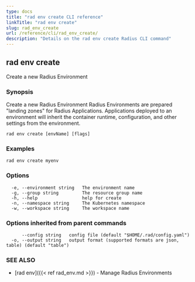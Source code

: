 ```yaml
---
type: docs
title: "rad env create CLI reference"
linkTitle: "rad env create"
slug: rad_env_create
url: /reference/cli/rad_env_create/
description: "Details on the rad env create Radius CLI command"
---
```

## rad env create

Create a new Radius Environment

### Synopsis

Create a new Radius Environment
Radius Environments are prepared "landing zones" for Radius Applications.
Applications deployed to an environment will inherit the container runtime, configuration, and other settings from the environment.

```
rad env create [envName] [flags]
```

### Examples

```
rad env create myenv
```

### Options

```
  -e, --environment string   The environment name
  -g, --group string         The resource group name
  -h, --help                 help for create
  -n, --namespace string     The Kubernetes namespace
  -w, --workspace string     The workspace name
```

### Options inherited from parent commands

```
      --config string   config file (default "$HOME/.rad/config.yaml")
  -o, --output string   output format (supported formats are json, table) (default "table")
```

### SEE ALSO

* [rad env]({{< ref rad_env.md >}}) - Manage Radius Environments
